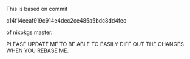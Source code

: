This is based on commit 


c14f14eeaf919c914e4dec2ce485a5bdc8dd4fec


of nixpkgs master. 

PLEASE UPDATE ME TO BE ABLE TO EASILY DIFF OUT THE CHANGES WHEN YOU REBASE ME.
